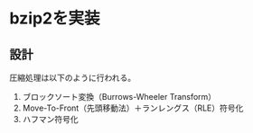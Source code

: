 # bzip2を実装

## 設計
圧縮処理は以下のように行われる。

1. ブロックソート変換（Burrows-Wheeler Transform）
2. Move-To-Front（先頭移動法）＋ランレングス（RLE）符号化
3. ハフマン符号化
